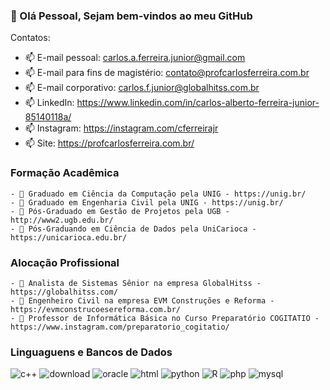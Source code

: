 ### 👋 Olá Pessoal, Sejam bem-vindos ao meu GitHub 

Contatos:
- 📫 E-mail pessoal: carlos.a.ferreira.junior@gmail.com
- 📫 E-mail para fins de magistério: contato@profcarlosferreira.com.br
- 📫 E-mail corporativo: carlos.f.junior@globalhitss.com.br
- 📫 LinkedIn: https://www.linkedin.com/in/carlos-alberto-ferreira-junior-85140118a/
- 📫 Instagram: https://instagram.com/cferreirajr
- 📫 Site: https://profcarlosferreira.com.br/

### Formação Acadêmica
```` 
- 🔭 Graduado em Ciência da Computação pela UNIG - https://unig.br/
- 🔭 Graduado em Engenharia Civil pela UNIG - https://unig.br/
- 🔭 Pós-Graduado em Gestão de Projetos pela UGB - http://www2.ugb.edu.br/
- 🔭 Pós-Graduando em Ciência de Dados pela UniCarioca - https://unicarioca.edu.br/
```` 

### Alocação Profissional

```` 
- 🔭 Analista de Sistemas Sênior na empresa GlobalHitss - https://globalhitss.com/
- 🔭 Engenheiro Civil na empresa EVM Construções e Reforma - https://evmconstrucoesereforma.com.br/ 
- 🔭 Professor de Informática Básica no Curso Preparatório COGITATIO - https://www.instagram.com/preparatorio_cogitatio/
```` 

### Linguaguens e Bancos de Dados

![c++](https://user-images.githubusercontent.com/108193136/175820563-87c210bf-bc97-4596-b7c5-18794e078f45.png)
![download](https://user-images.githubusercontent.com/108193136/175821904-fcdb6ac6-c842-445a-a1fa-9d44027084a9.png)
![oracle](https://user-images.githubusercontent.com/108193136/175821995-241ef6fe-1047-461d-a5d5-e15a97ef3a9a.png)
![html](https://user-images.githubusercontent.com/108193136/175822289-7948f2f9-9d1a-42f3-b1ee-50eb1e900bfc.png)
![python](https://user-images.githubusercontent.com/108193136/175822361-dcc5ca76-f3d5-4854-ad96-b82bdd4c9537.png)
![R](https://user-images.githubusercontent.com/108193136/175822558-e8616204-36c1-47c4-907c-f09365a2aeb7.jpg)
![php](https://user-images.githubusercontent.com/108193136/175823087-72f9f3c8-ac23-44fe-b291-dca235d2f659.png)
![mysql](https://user-images.githubusercontent.com/108193136/175823090-6e8d0382-f0e0-4d70-9d44-a801fabf4171.png)
